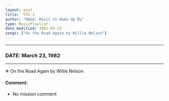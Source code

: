 ```yaml
---
layout: post
title:  STS-3
author: "NASA: Music to Wake Up By"
type: MusicPlaylist
date_modified: 1982-03-23
songs: ["On the Road Again by Willie Nelson"]
---
```


----
### DATE: March 23, 1982
----
✵ On the Road Again by Willie Nelson

#### Comment:
* No mission comment



<br/>
<center>
	<a target="_blank"
	   href="https://twitter.com/intent/tweet?hashtags=Space,NASA,Playlist,NASAWakeupCalls,SpaceProgram&text={{ page.author}}, '{{ page.songs.first }}' {{ page.title }}, {{ page.date | date: '%B %d, %Y' }}. {{ site.url }}{{ page.url }} @nasawakeupcalls">
	   <i class="fab fa-twitter" alt="Tweet this page" style="font-size: 1.3em;"></i>
	</a>
	&nbsp; 	<i class="fas fa-user-astronaut" style="font-size: 1.5em;"></i> &nbsp;
    <a type="amzn" search="'On the Road Again by Willie Nelson'" category="popular music">
        <i class="fab fa-amazon" style="font-size: 1.3em;"></i>
    </a>
</center>
